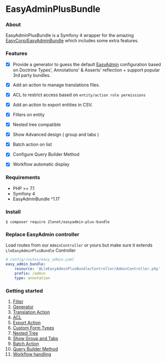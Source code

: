 # EasyAdminPlusBundle

### About

EasyAdminPlusBundle is a Symfony 4 wrapper for the amazing [EasyCorp/EasyAdminBundle](https://github.com/EasyCorp/EasyAdminBundle) which includes some extra features. 

### Features

- [x] Provide a generator to guess the default [EasyAdmin](https://symfony.com/doc/current/bundles/EasyAdminBundle/book/configuration-reference.html) configuration based on Doctrine Types', Annotations' & Asserts' reflection + support popular 3rd party bundles.
- [x] Add an action to manage translations files.
- [x] ACL to restrict access based on `entity/action role permissions`
- [x] Add an action to export entities in CSV.
- [x] Filters on entity
- [X] Nested tree compatible
- [X] Show Advanced design ( group and tabs )
- [X] Batch action on list
- [X] Configure Query Builder Method
- [X] Workflow automatic display


### Requirements

* PHP >= 7.1
* Symfony 4
* EasyAdminBundle ^1.17

### Install

```shell
$ composer require 2lenet/easyadmin-plus-bundle
```

### Replace EasyAdmin controller

Load routes from our `AdminController` or yours but make sure it extends `LleEasyAdminPlusBundle` Controller

```yaml
# config/routes/easy_admin.yaml
easy_admin_bundle:
    resource: '@LleEasyAdminPlusBundle/Controller/AdminController.php'
    prefix: /admin
    type: annotation
```

### Getting started

1. [Filter](doc/chapter-6.md)
2. [Generator](doc/chapter-2.md)
3. [Translation Action](doc/chapter-3.md)
4. [ACL](doc/chapter-4.md)
5. [Export Action](doc/chapter-5.md)
6. [Custom Form Types](doc/chapter-7.md)
7. [Nested Tree](doc/chapter-8.md)
8. [Show Group and Tabs](doc/chapter-9.md)
9. [Batch Action](doc/chapter-10.md)
10. [Query Builder Method](doc/chapter-11.md)
11. [Workflow handling](doc/chapter-workflow.md)